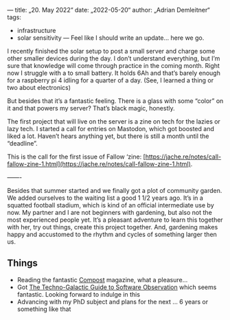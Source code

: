 —
title: „20. May 2022“
date: „2022-05-20“
author: „Adrian Demleitner“
tags:
  - infrastructure
  - solar sensitivity 
—
Feel like I should write an update… here we go. 

I recently finished the solar setup to post a small server and charge some other smaller devices during the day. I don’t understand everything, but I’m sure that knowledge will come through practice in the coming month. Right now I struggle with a to small battery. It holds 6Ah and that’s barely enough for a raspberry pi 4 idling for a quarter of a day. (See, I learned a thing or two about electronics)

But besides that it’s a fantastic feeling. There is a glass with some “color” on it and that powers my server? That’s black magic, honestly. 

The first project that will live on the server is a zine on tech for the lazies or lazy tech. I started a call for entries on Mastodon, which got boosted and liked a lot. Haven’t hears anything yet, but there is still a month until the “deadline”. 

This is the call for the first issue of Fallow ‘zine: [https://jache.re/notes/call-fallow-zine-1.html](https://jache.re/notes/call-fallow-zine-1.html). 

——-

Besides that summer started and we finally got a plot of community garden. We added ourselves to the waiting list a good 1 1/2 years ago. It’s in a squatted football stadium, which is kind of an official intermediate use by now. My partner and I are not beginners with gardening, but also not the most experienced people yet. It’s a pleasant adventure to learn this together with her, try out things, create this project together. And, gardening makes happy and accustomed to the rhythm and cycles of something larger then us. 

## Things
- Reading the fantastic [Compost](https://one.compost.digital/sacred-servers/) magazine, what a pleasure…
- Got [The Techno-Galactic Guide to Software Observation](https://www.books.constantvzw.org/home/tgso) which seems fantastic. Looking forward to indulge in this
- Advancing with my PhD subject and plans for the next … 6 years or something like that